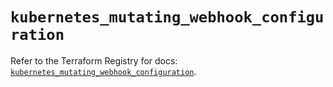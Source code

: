 # `kubernetes_mutating_webhook_configuration`

Refer to the Terraform Registry for docs: [`kubernetes_mutating_webhook_configuration`](https://registry.terraform.io/providers/hashicorp/kubernetes/2.33.0/docs/resources/mutating_webhook_configuration).
